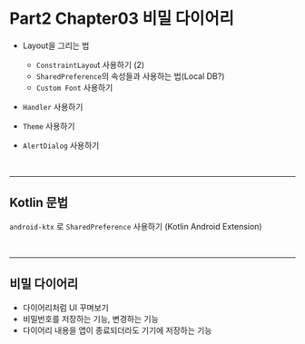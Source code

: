 # Part2 Chapter03 비밀 다이어리

- Layout을 그리는 법

  - `ConstraintLayou`t 사용하기 (2)
  - `SharedPreference`의 속성들과 사용하는 법(Local DB?)
  - `Custom Font` 사용하기

- `Handler` 사용하기
- `Theme` 사용하기
- `AlertDialog` 사용하기

<br>

---

## Kotlin 문법

`android-ktx` 로 `SharedPreference` 사용하기 (Kotlin Android Extension)

<br>

---

## 비밀 다이어리

- 다이어리처럼 UI 꾸며보기
- 비밀번호를 저장하는 기능, 변경하는 기능
- 다이어리 내용을 앱이 종료되더라도 기기에 저장하는 기능
